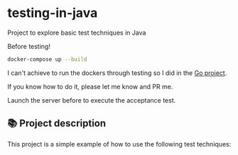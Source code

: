 # testing-in-java
Project to explore basic test techniques in Java

Before testing!
```bash
docker-compose up --build
```
I can't achieve to run the dockers through testing so I did in the [Go project](https://github.com/dasalgadoc/testing-in-go).

If you know how to do it, please let me know and PR me.

Launch the server before to execute the acceptance test.


## 📚 Project description

This project is a simple example of how to use the following test techniques:

